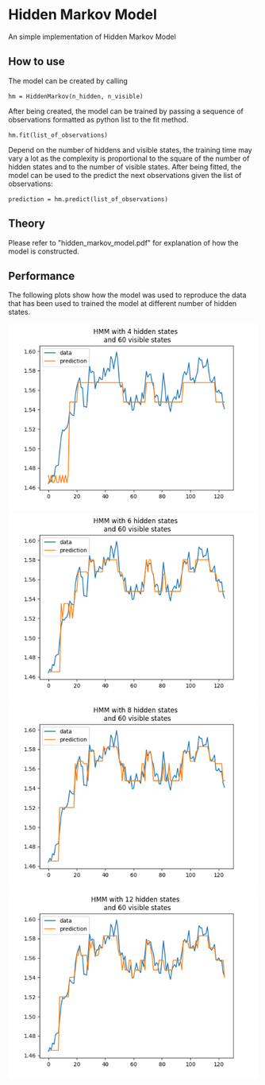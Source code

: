 # Hidden Markov Model
An simple implementation of Hidden Markov Model

## How to use
The model can be created by calling 
```
hm = HiddenMarkov(n_hidden, n_visible)
```

After being created, the model can be trained by passing a sequence of observations formatted as python list to the fit method.

```
hm.fit(list_of_observations)
```

Depend on the number of hiddens and visible states, the training time may vary a lot as the complexity is proportional to the square of the number of hidden states and to the number of visible states. After being fitted, the model can be used to the predict the next observations given the list of observations:

```
prediction = hm.predict(list_of_observations)
```
## Theory
Please refer to "hidden_markov_model.pdf" for explanation of how the model is constructed.

## Performance
The following plots show how the model was used to reproduce the data that has been used to trained the model at different number of hidden states.

![Alt text](https://github.com/datduonguva/HiddenMarkovModel/blob/master/4-60.png?raw=true "4 hidden states")
![Alt text](https://github.com/datduonguva/HiddenMarkovModel/blob/master/6-60.png?raw=true "6 hidden states")
![Alt text](https://github.com/datduonguva/HiddenMarkovModel/blob/master/8-60.png?raw=true "8 hidden states")
![Alt text](https://github.com/datduonguva/HiddenMarkovModel/blob/master/12-60.png?raw=true "12 hidden states")
